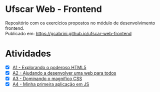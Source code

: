 # Ufscar Web - Frontend

Repositório com os exercícios propostos no módulo de desenvolvimento frontend.  
Publicado em: https://gcabrini.github.io/ufscar-web-frontend

# Atividades

- [x] [A1 - Explorando o poderoso HTML5](atividades/a1/atividade-1.md)
- [x] [A2 - Ajudando a desenvolver uma web para todos](atividades/a2/atividade-2.md)
- [x] [A3 - Dominando o magnífico CSS](atividades/a3/atividade-3.md)
- [x] [A4 - Minha primeira aplicação em JS](atividades/a4/atividade-4.md)

